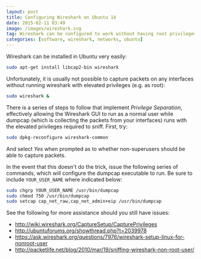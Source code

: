 ```yaml
---
layout: post
title: Configuring Wireshark on Ubuntu 14
date: 2015-02-11 03:49
image: /images/wireshark.svg
tag: Wireshark can be configured to work without having root privileges
categories: [software, wireshark, networks, ubuntu]
---
```


Wireshark can be installed in Ubuntu very easily:

```sh
sudo apt-get install libcap2-bin wireshark
```

Unfortunately, it is usually not possible to capture packets on any interfaces without running wireshark with elevated privileges (e.g. as root):

```sh
sudo wireshark &
```

There is a series of steps to follow that implement *Privilege Separation*, effectively allowing the Wireshark GUI to run as a normal user while dumpcap (which is collecting the packets from your interfaces) runs with the elevated privileges required to sniff. First, try:

```sh
sudo dpkg-reconfigure wireshark-common
```

And select *Yes* when prompted as to whether non-superusers should be able to capture packets.

In the event that this doesn't do the trick, issue the following series of commands, which will configure the dumpcap executable to run. Be sure to include `YOUR_USER_NAME` where indicated below:

```sh
sudo chgrp YOUR_USER_NAME /usr/bin/dumpcap
sudo chmod 750 /usr/bin/dumpcap
sudo setcap cap_net_raw,cap_net_admin+eip /usr/bin/dumpcap
```

See the following for more assistance should you still have issues:

* <http://wiki.wireshark.org/CaptureSetup/CapturePrivileges>
* <http://ubuntuforums.org/showthread.php?t=2039978>
* <https://ask.wireshark.org/questions/7976/wireshark-setup-linux-for-nonroot-user>
* <http://packetlife.net/blog/2010/mar/19/sniffing-wireshark-non-root-user/>
